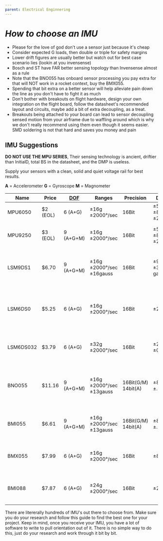 ```yaml
---
parent: Electrical Enginnering
---
```


# _How to choose an IMU_

-   Please for the love of god don't use a sensor just because it's cheap
-   Consider expected G loads, then double or triple for safety margins
-   Lower drift figures are usually better but watch out for best case scenario
    lies (lookin at you invensense)
-   Bosch and ST have FAR better sensing topology than Invensense almost as a rule
-   Note that the BNO055 has onboard sensor processing you pay extra for that
    will NOT work in a rocket context, buy the BMX055.
-   Spending that bit extra on a better sensor will help alleviate pain down the
    line as you don't have to fight it as much
-   Don't bother with breakouts on flight hardware, design your own integration
    on the flight board, follow the datasheet's recommended layout and circuits,
    maybe add a bit of extra decoupling, as a treat.
-   Breakouts being attached to your board can lead to sensor decoupling sensed
    motion from your airframe due to waffling around which is why we don't really
    recommend using them even though it seems easier. SMD soldering is not that
    hard and saves you money and pain

## IMU Suggestions

**DO NOT USE THE MPU SERIES**, Their sensing technology is ancient, driftier than
InitialD, total BS in the datasheet, and the DMP is useless.

Supply your sensors with a clean, solid and quiet voltage rail for best results.

**A** = Accelerometer
**G** = Gyroscope
**M** = Magnometer

| Name      | Price    | [DOF]     | Ranges                   | Precision           | Drift figures                 | Library?           | Recommended                                                                                    |
| --------- | -------- | --------- | ------------------------ | ------------------- | ----------------------------- | ------------------ | ---------------------------------------------------------------------------------------------- |
| MPU6050   | $2 (EOL) | 6 (A+G)   | ±16g ±2000°/sec          | 16Bit               | ±50mg(up to ±80mg) ±20º/s     | Multiple libraries | HELL NO USE SOMETHING ELSE                                                                     |
| MPU9250   | $3 (EOL) | 9 (A+G+M) | ±16g ±2000°/sec          | 16Bit               | ±50mg(up to ±80mg) ±20º/s     | Multiple libraries | LITERALLY A 6050 WITH A MAG TAPED ON                                                           |
| LSM9DS1   | $6.70    | 9 (A+G+M) | ±16g ±2000°/sec ±16gauss | 16Bit               | ±90mg(stable) ±30º/s ±1 gauss | Multiple libraries | Yes, a good sensor that doesn't have wildly wandering drift values                             |
| LSM6DS0   | $5.25    | 6 (A+G)   | ±16g ±2000°/sec          | 16Bit               | ±20mg ±1º/s                   | A few              | Kinda, really recommend the LSM9DS1 a bit more due to it being proven out and better libraries |
| LSM6DS032 | $3.79    | 6 (A+G)   | ±32g ±2000°/sec          | 16Bit               | ±20mg ±0.5º/s                 | None               | Not yet, brand new sensor and is untested with no libraries                                    |
| BNO055    | $11.16   | 9 (A+G+M) | ±16g ±2000°/sec ±13gauss | 16Bit(G/M) 14bit(A) | ±80mg ±2º/s ±.04 gauss        | Multiple libraries | No, you're paying more for an onboard processor that doesn't work with rocket g-loads          |
| BMI055    | $6.61    | 9 (A+G+M) | ±16g ±2000°/sec ±13gauss | 16Bit(G/M) 14bit(A) | ±80mg ±2º/s ±.04 gauss        | No                 | Yes, same sensors as the BNO but without the processor                                         |
| BMX055    | $7.99    | 6 (A+G)   | ±16g ±2000°/sec          | 16Bit               | ±80mg ±2º/s                   | No                 | Yes, same sensors as BNO minus magnetometer and processor                                      |
| BMI088    | $7.87    | 6 (A+G)   | ±24g ±2000°/sec          | 16Bit               | ±20mg ±1º/s                   | One                | Yes, good newer sensors with lower drift figures and stable readings                           |

[dof]: https://en.wikipedia.org/wiki/Degrees_of_freedom

There are litererally hundreds of IMU's out there to choose from. Make sure you
do your research and follow this guide to find the best one for your project.
Keep in mind, once you receive your IMU, you have a lot of software to write to
pull orientation out of it. There is no simple way to do this, just do your
research and work through it bit by bit.
